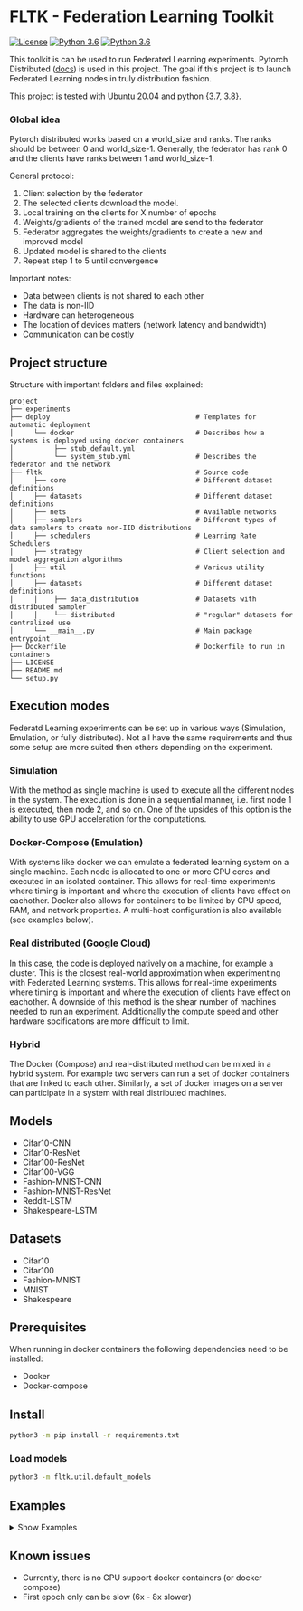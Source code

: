 # FLTK - Federation Learning Toolkit
[![License](https://img.shields.io/badge/license-BSD-blue.svg)](LICENSE)
[![Python 3.6](https://img.shields.io/badge/python-3.7-blue.svg)](https://www.python.org/downloads/release/python-370/)
[![Python 3.6](https://img.shields.io/badge/python-3.8-blue.svg)](https://www.python.org/downloads/release/python-380/)

This toolkit is can be used to run Federated Learning experiments.
Pytorch Distributed ([docs](https://pytorch.org/tutorials/beginner/dist_overview.html)) is used in this project.
The goal if this project is to launch Federated Learning nodes in truly distribution fashion.

This project is tested with Ubuntu 20.04 and python {3.7, 3.8}.
### Global idea
Pytorch distributed works based on a world_size and ranks. The ranks should be between 0 and world_size-1.
Generally, the federator has rank 0 and the clients have ranks between 1 and world_size-1.

General protocol:

1. Client selection by the federator
2. The selected clients download the model.
2. Local training on the clients for X number of epochs
3. Weights/gradients of the trained model are send to the federator
4. Federator aggregates the weights/gradients to create a new and improved model
5. Updated model is shared to the clients
6. Repeat step 1 to 5 until convergence

Important notes:

* Data between clients is not shared to each other
* The data is non-IID
* Hardware can heterogeneous
* The location of devices matters (network latency and bandwidth)
* Communication can be costly

## Project structure
Structure with important folders and files explained:
```
project
├── experiments
├── deploy                                    # Templates for automatic deployment  
│     └── docker                              # Describes how a systems is deployed using docker containers
│          ├── stub_default.yml
│          └── system_stub.yml                # Describes the federator and the network
├── fltk                                      # Source code
│     ├── core                                # Different dataset definitions
│     ├── datasets                            # Different dataset definitions
│     ├── nets                                # Available networks
│     ├── samplers                            # Different types of data samplers to create non-IID distributions
│     ├── schedulers                          # Learning Rate Schedulers
│     ├── strategy                            # Client selection and model aggregation algorithms
│     ├── util                                # Various utility functions
│     ├── datasets                            # Different dataset definitions
│     │    ├── data_distribution              # Datasets with distributed sampler
│     │    └── distributed                    # "regular" datasets for centralized use
│     └── __main__.py                         # Main package entrypoint
├── Dockerfile                                # Dockerfile to run in containers
├── LICENSE
├── README.md
└── setup.py
```

## Execution modes
Federatd Learning experiments can be set up in various ways (Simulation, Emulation, or fully distributed). Not all have the same requirements and thus some setup are more suited then others depending on the experiment.

### Simulation
With the method as single machine is used to execute all the different nodes in the system.
The execution is done in a sequential manner, i.e. first node 1 is executed, then node 2, and so on. One of the upsides of this option is the ability to use GPU acceleration for the computations.

### Docker-Compose (Emulation)
With systems like docker we can emulate a federated learning system on a single machine. Each node is allocated to one or more CPU cores and executed in an isolated container. This allows for real-time experiments where timing is important and where the execution of clients have effect on eachother. Docker also allows for containers to be limited by CPU speed, RAM, and network properties. A multi-host configuration is also available (see examples below).

### Real distributed (Google Cloud)
In this case, the code is deployed natively on a machine, for example a cluster. 
This is the closest real-world approximation when experimenting with Federated Learning systems. This allows for real-time experiments where timing is important and where the execution of clients have effect on eachother. A downside of this method is the shear number of machines needed to run an experiment. Additionally the compute speed and other hardware spcifications are more difficult to limit.

### Hybrid
The Docker (Compose) and real-distributed method can be mixed in a hybrid system. For example two servers can run a set of docker containers that are linked to each other. Similarly, a set of docker images on a server can participate in a system with real distributed machines. 

## Models

* Cifar10-CNN
* Cifar10-ResNet
* Cifar100-ResNet
* Cifar100-VGG
* Fashion-MNIST-CNN
* Fashion-MNIST-ResNet
* Reddit-LSTM
* Shakespeare-LSTM

## Datasets

* Cifar10
* Cifar100
* Fashion-MNIST
* MNIST
* Shakespeare

## Prerequisites

When running in docker containers the following dependencies need to be installed:

* Docker
* Docker-compose

## Install
```bash
python3 -m pip install -r requirements.txt
```

### Load models
```bash
python3 -m fltk.util.default_models
```

## Examples
<details><summary>Show Examples</summary>

<p>


### Docker compose
**Note:** Make sure docker and docker-compose are installed.

Generate docker configuration
```bash
python3 -m fltk util-generate experiments/example_docker/
```
Run example experiment
```bash
python3 -m fltk util-run experiments/example_docker/
```

#### Multi-host configuration
It is also possible to run Aergia on multiple hosts in order to scale the experiments up to more clients.

For this mode to work, make sure that `docker swarm` mode is enabled. A manager node needs to be created
```bash
docker swarm init
```

On the other hosts join the swarm cluster.


A new overlay docker network needs to be created 
```bash
docker network create --driver=overlay --attachable local_network_dev --subnet=10.5.0.0/16
```

On one host, run the experiment with the federator and some clients
```bash
python3 -m fltk util-run experiments/example_docker/ --clients 1-10
```

**Note:** The previous command deploys the federator and clients 1-10 in one host.

On another host, run with other clients (no federator)
```bash
python3 -m fltk util-run experiments/example_docker/ --clients 11-20 --worker
```

**Note:** The previous command deploys clients 11-20 in one host without runnning the federator (`--worker` flag).


### Single machine (Native)

#### Launch single client
Launch Federator
```bash
python3 -m fltk single configs/experiment.yaml --rank=0
```
Launch Client
```bash
python3 -m fltk single configs/experiment.yaml --rank=1
```

#### Spawn FL system
```bash
python3 -m fltk spawn configs/experiment.yaml
```

### Two machines (Native)
To start a cross-machine FL system you have to configure the network interface connected to your network.
For example, if your machine is connected to the network via the wifi interface (for example with the name `wlo1`) this has to be configured as shown below:
```bash
os.environ['GLOO_SOCKET_IFNAME'] = 'wlo1'
os.environ['TP_SOCKET_IFNAME'] = 'wlo1'
```
Use `ifconfig` to find the name of the interface name on your machine.


### Google Cloud Platform
See Manual on brightspace

### Multi Offloading

To use the multi offloading version (multiple slow clients offload to the same fast client), add the option `unique_pairs: false` in the corresponding experiment `descr.yaml`.

</p>
</details>

## Known issues

* Currently, there is no GPU support docker containers (or docker compose)
* First epoch only can be slow (6x - 8x slower)